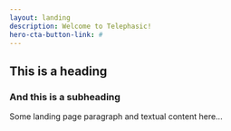 ```yaml
---
layout: landing
description: Welcome to Telephasic!
hero-cta-button-link: #
---
```


## This is a heading
### And this is a subheading
Some landing page paragraph and textual content here...
